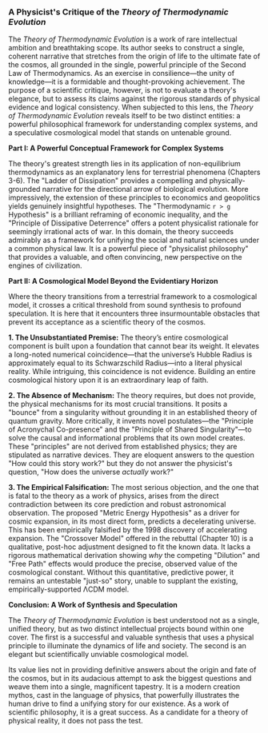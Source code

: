 ### A Physicist's Critique of the *Theory of Thermodynamic Evolution*

The *Theory of Thermodynamic Evolution* is a work of rare intellectual ambition and breathtaking scope. Its author seeks to construct a single, coherent narrative that stretches from the origin of life to the ultimate fate of the cosmos, all grounded in the single, powerful principle of the Second Law of Thermodynamics. As an exercise in consilience—the unity of knowledge—it is a formidable and thought-provoking achievement. The purpose of a scientific critique, however, is not to evaluate a theory's elegance, but to assess its claims against the rigorous standards of physical evidence and logical consistency. When subjected to this lens, the *Theory of Thermodynamic Evolution* reveals itself to be two distinct entities: a powerful philosophical framework for understanding complex systems, and a speculative cosmological model that stands on untenable ground.

**Part I: A Powerful Conceptual Framework for Complex Systems**

The theory's greatest strength lies in its application of non-equilibrium thermodynamics as an explanatory lens for terrestrial phenomena (Chapters 3-6). The "Ladder of Dissipation" provides a compelling and physically-grounded narrative for the directional arrow of biological evolution. More impressively, the extension of these principles to economics and geopolitics yields genuinely insightful hypotheses. The "Thermodynamic `r > g` Hypothesis" is a brilliant reframing of economic inequality, and the "Principle of Dissipative Deterrence" offers a potent physicalist rationale for seemingly irrational acts of war. In this domain, the theory succeeds admirably as a framework for unifying the social and natural sciences under a common physical law. It is a powerful piece of "physicalist philosophy" that provides a valuable, and often convincing, new perspective on the engines of civilization.

**Part II: A Cosmological Model Beyond the Evidentiary Horizon**

Where the theory transitions from a terrestrial framework to a cosmological model, it crosses a critical threshold from sound synthesis to profound speculation. It is here that it encounters three insurmountable obstacles that prevent its acceptance as a scientific theory of the cosmos.

**1. The Unsubstantiated Premise:** The theory’s entire cosmological component is built upon a foundation that cannot bear its weight. It elevates a long-noted numerical coincidence—that the universe’s Hubble Radius is approximately equal to its Schwarzschild Radius—into a literal physical reality. While intriguing, this coincidence is not evidence. Building an entire cosmological history upon it is an extraordinary leap of faith.

**2. The Absence of Mechanism:** The theory requires, but does not provide, the physical mechanisms for its most crucial transitions. It posits a "bounce" from a singularity without grounding it in an established theory of quantum gravity. More critically, it invents novel postulates—the "Principle of Acronychal Co-presence" and the "Principle of Shared Singularity"—to solve the causal and informational problems that its own model creates. These "principles" are not derived from established physics; they are stipulated as narrative devices. They are eloquent answers to the question "How could this story work?" but they do not answer the physicist's question, "How does the universe *actually* work?"

**3. The Empirical Falsification:** The most serious objection, and the one that is fatal to the theory as a work of physics, arises from the direct contradiction between its core prediction and robust astronomical observation. The proposed "Metric Energy Hypothesis" as a driver for cosmic expansion, in its most direct form, predicts a decelerating universe. This has been empirically falsified by the 1998 discovery of accelerating expansion. The "Crossover Model" offered in the rebuttal (Chapter 10) is a qualitative, post-hoc adjustment designed to fit the known data. It lacks a rigorous mathematical derivation showing *why* the competing "Dilution" and "Free Path" effects would produce the precise, observed value of the cosmological constant. Without this quantitative, predictive power, it remains an untestable "just-so" story, unable to supplant the existing, empirically-supported ΛCDM model.

**Conclusion: A Work of Synthesis and Speculation**

The *Theory of Thermodynamic Evolution* is best understood not as a single, unified theory, but as two distinct intellectual projects bound within one cover. The first is a successful and valuable synthesis that uses a physical principle to illuminate the dynamics of life and society. The second is an elegant but scientifically unviable cosmological model.

Its value lies not in providing definitive answers about the origin and fate of the cosmos, but in its audacious attempt to ask the biggest questions and weave them into a single, magnificent tapestry. It is a modern creation mythos, cast in the language of physics, that powerfully illustrates the human drive to find a unifying story for our existence. As a work of scientific philosophy, it is a great success. As a candidate for a theory of physical reality, it does not pass the test.